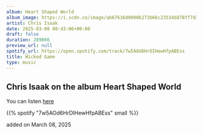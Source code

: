 ```yaml
---
album: Heart Shaped World
album_image: https://i.scdn.co/image/ab67616d0000b273b66c23534dd78ff7d3da83b8
artist: Chris Isaak
date: 2025-03-08 00:43:06+00:00
draft: false
duration: 289066
preview_url: null
spotify_url: https://open.spotify.com/track/7w5AOd6HrDIHewHfpABEss
title: Wicked Game
type: music
---
```



## Chris Isaak on the album Heart Shaped World

You can listen [here](https://open.spotify.com/track/7w5AOd6HrDIHewHfpABEss)

{{% spotify "7w5AOd6HrDIHewHfpABEss" small %}}

added on March 08, 2025